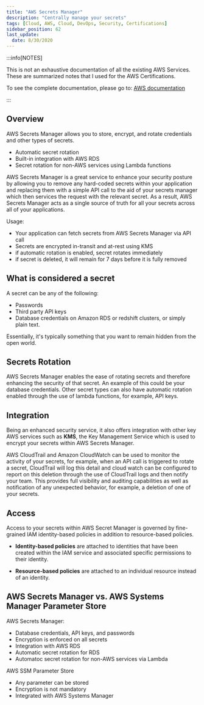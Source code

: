 ```yaml
---
title: "AWS Secrets Manager"
description: "Centrally manage your secrets"
tags: [Cloud, AWS, Cloud, DevOps, Security, Certifications]
sidebar_position: 62
last_update:
  date: 8/30/2020
---
```



:::info[NOTES]

This is not an exhaustive documentation of all the existing AWS Services. These are summarized notes that I used for the AWS Certifications.

To see the complete documentation, please go to: [AWS documentation](https://docs.aws.amazon.com/)

:::




## Overview

AWS Secrets Manager allows you to store, encrypt, and rotate credentials and other types of secrets.

- Automatic secret rotation
- Built-in integration with AWS RDS
- Secret rotation for non-AWS services using Lambda functions

AWS Secrets Manager is a great service to enhance your security posture by allowing you to remove any hard-coded secrets within your application and replacing them with a simple API call to the aid of your secrets manager which then services the request with the relevant secret. As a result, AWS Secrets Manager acts as a single source of truth for all your secrets across all of your applications.

Usage:

- Your application can fetch secrets from AWS Secrets Manager via API call 
- Secrets are encrypted in-transit and at-rest using KMS
- if automatic rotation is enabled, secret rotates immediately
- if secret is deleted, it will remain for 7 days before it is fully removed 

## What is considered a secret

A secret can be any of the following:

- Passwords
- Third party API keys
- Database credentials on Amazon RDS or redshift clusters, or simply plain text. 

Essentially, it's typically something that you want to remain hidden from the open world.

## Secrets Rotation

AWS Secrets Manager enables the ease of rotating secrets and therefore enhancing the security of that secret. An example of this could be your database credentials. Other secret types can also have automatic rotation enabled through the use of lambda functions, for example, API keys. 

## Integration 

Being an enhanced security service, it also offers integration with other key AWS services such as **KMS**, the Key Management Service which is used to encrypt your secrets within AWS Secrets Manager. 

AWS CloudTrail and Amazon CloudWatch can be used to monitor the activity of your secrets, for example, when an API call is triggered to rotate a secret, CloudTrail will log this detail and cloud watch can be configured to report on this deletion through the use of CloudTrail logs and then notify your team. This provides full visibility and auditing capabilities as well as notification of any unexpected behavior, for example, a deletion of one of your secrets.

## Access 

Access to your secrets within AWS Secret Manager is governed by fine-grained IAM identity-based policies in addition to resource-based policies. 

- **Identity-based policies** are attached to identities that have been created within the IAM service and associated specific permissions to their identity. 

- **Resource-based policies** are attached to an individual resource instead of an identity.

## AWS Secrets Manager vs. AWS Systems Manager Parameter Store

AWS Secrets Manager:

- Database credentials, API keys, and passwords
- Encryption is enforced on all secrets
- Integration with AWS RDS 
- Automatic secret rotation for RDS
- Automatoc secret rotation for non-AWS services via Lambda 

AWS SSM Parameter Store

- Any parameter can be stored 
- Encryption is not mandatory 
- Integrated with AWS Systems Manager 
